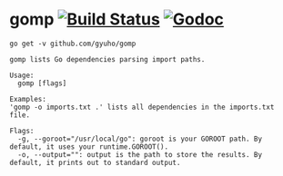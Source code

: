 gomp [![Build Status](https://travis-ci.org/gyuho/gomp.svg?branch=master)](https://travis-ci.org/gyuho/gomp) [![Godoc](http://img.shields.io/badge/godoc-reference-blue.svg?style=flat)](https://godoc.org/github.com/gyuho/gomp)
==========


`go get -v github.com/gyuho/gomp`


```
gomp lists Go dependencies parsing import paths.

Usage:
  gomp [flags]

Examples:
'gomp -o imports.txt .' lists all dependencies in the imports.txt file.

Flags:
  -g, --goroot="/usr/local/go": goroot is your GOROOT path. By default, it uses your runtime.GOROOT().
  -o, --output="": output is the path to store the results. By default, it prints out to standard output.

```
